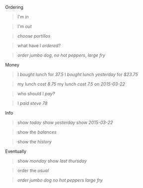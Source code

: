 Ordering
>I'm *in*

>I'm *out*

>*choose* _portillos_

> what have I *ordered?*

>*order* _jumbo dog_, _no hot peppers_, _large fry_

Money
>I *bought* lunch for _37.5_
>I *bought* lunch _yesterday_ for _$23.75_

>my lunch *cost* _8.75_
>my lunch *cost* _7.5_ on _2015-03-22_

>who should I *pay?*

>I *paid* _steve_  _78_

Info
>show *today*
>show *yesterday*
>show *2015-03-22*

>show the *balances*

>show the *history*

Eventually
> show *monday*
> show *last thursday*

> order the *usual*

>*order* _jumbo dog_
>_no hot peppers_
>_large fry_
